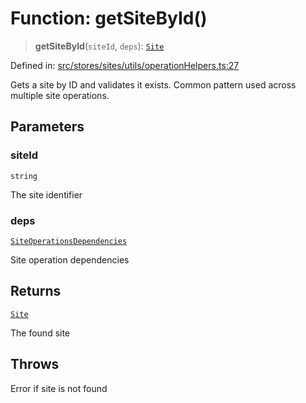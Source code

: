 # Function: getSiteById()

> **getSiteById**(`siteId`, `deps`): [`Site`](../../../../../../shared/types/interfaces/Site.md)

Defined in: [src/stores/sites/utils/operationHelpers.ts:27](https://github.com/Nick2bad4u/Uptime-Watcher/blob/main/src/stores/sites/utils/operationHelpers.ts#L27)

Gets a site by ID and validates it exists. Common pattern used across
multiple site operations.

## Parameters

### siteId

`string`

The site identifier

### deps

[`SiteOperationsDependencies`](../../../types/interfaces/SiteOperationsDependencies.md)

Site operation dependencies

## Returns

[`Site`](../../../../../../shared/types/interfaces/Site.md)

The found site

## Throws

Error if site is not found

